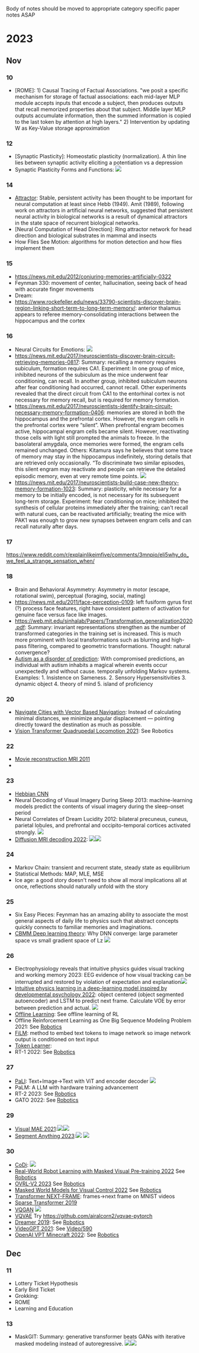 Body of notes should be moved to appropriate category specific paper notes ASAP

# 2023
## Nov
### 10
- [ROME]: 1) Causal Tracing of Factual Associations. "we posit a specific mechanism for storage of factual associations: each mid-layer MLP module accepts inputs that encode a subject, then produces outputs that recall memorized properties about that subject. Middle layer MLP outputs accumulate information, then the summed information is copied to the last token by attention at high layers." 2) Intervention by updating W as Key-Value storage approximation
### 12
- [Synaptic Plasticity]: Homeostatic plasticity (normalization). A thin line lies between synaptic activity eliciting a potentiation vs a depression
- Synaptic Plasticity Forms and Functions: ![](/images/SP-review-1.png)
### 14
- [Attractor](http://www.scholarpedia.org/article/Attractor_network): Stable, persistent activity has been thought to be important for neural computation at least since Hebb (1949). Amit (1989), following work on attractors in artificial neural networks, suggested that persistent neural activity in biological networks is a result of dynamical attractors in the state space of recurrent biological networks.
- [Neural Computation of Head Direction]: Ring attractor network for head direction and biological substrates in mammal and insects
- How Flies See Motion: algorithms for motion detection and how flies implement them

### 15
- https://news.mit.edu/2012/conjuring-memories-artificially-0322
- Feynman 330: movement of center, hallucination, seeing back of head with accurate finger movements
- Dream: 
- https://www.rockefeller.edu/news/33790-scientists-discover-brain-region-linking-short-term-to-long-term-memory/: anterior thalamus appears to referee memory-consolidating interactions between the hippocampus and the cortex

### 16
- Neural Circuits for Emotions: ![](/images/emotion.png)
- https://news.mit.edu/2017/neuroscientists-discover-brain-circuit-retrieving-memories-0817: Summary: recalling a memory requires subiculum, formation requires CA1. Experiment: In one group of mice, inhibited neurons of the subiculum as the mice underwent fear conditioning, can recall. In another group, inhibited subiculum neurons after fear conditioning had occurred, cannot recall. Other experiments revealed that the direct circuit from CA1 to the entorhinal cortex is not necessary for memory recall, but is required for memory formation.
- https://news.mit.edu/2017/neuroscientists-identify-brain-circuit-necessary-memory-formation-0406: memories are stored in both the hippocampus and the prefrontal cortex. However, the engram cells in the prefrontal cortex were “silent”. When prefrontal engram becomes active, hippocampal engram cells became silent. However, reactivating those cells with light still prompted the animals to freeze. In the basolateral amygdala, once memories were formed, the engram cells remained unchanged. Others: Kitamura says he believes that some trace of memory may stay in the hippocampus indefinitely, storing details that are retrieved only occasionally. “To discriminate two similar episodes, this silent engram may reactivate and people can retrieve the detailed episodic memory, even at very remote time points. ![](/images/memory-formation.png)
- https://news.mit.edu/2017/neuroscientists-build-case-new-theory-memory-formation-1023: Summary: plasticity, while necessary for a memory to be initially encoded, is not necessary for its subsequent long-term storage. Experiment: fear conditioning on mice; inhibited the synthesis of cellular proteins immediately after the training; can't recall with natural cues, can be reactivated artificially; treating the mice with PAK1 was enough to grow new synapses between engram cells and can recall naturally after days.

### 17
https://www.reddit.com/r/explainlikeimfive/comments/3mnpio/eli5why_do_we_feel_a_strange_sensation_when/

### 18
- Brain and Behavioral Asymmetry: Asymmetry in motor (escape, rotational swim), perceptual (foraging, social, mating)
- https://news.mit.edu/2011/face-perception-0109: left fusiform gyrus first (?) process face features, right have consistent pattern of activation for genuine face versus face like images.
- https://web.mit.edu/sinhalab/Papers/Transformation_generalization2020.pdf:  Summary: invariant representations strengthen as the
number of transformed categories in the training set is increased. This is much
more prominent with local transformations such as blurring and high-pass filtering,
compared to geometric transformations. Thought: natural convergence?
- [Autism as a disorder of prediction](https://www.pnas.org/doi/epdf/10.1073/pnas.1416797111): With compromised predictions, an individual with autism inhabits a magical wherein events occur unexpectedly and without cause. temporally unfolding Markov systems. Examples: 1. Insistence on Sameness. 2. Sensory Hypersensitivities 3. dynamic object 4. theory of mind 5. island of proficiency

### 20
- [Navigate Cities with Vector Based Navigation](https://news.mit.edu/2021/how-brain-navigates-cities-1018): Instead of calculating minimal distances, we minimize angular displacement — pointing directly toward the destination as much as possible.
- [Vision Transformer Quadrupedal Locomotion 2021](https://arxiv.org/pdf/2107.03996.pdf): See Robotics

### 22
- [Movie reconstruction MRI 2011](https://www.youtube.com/watch?v=nsjDnYxJ0bo)
- 

### 23 
- [Hebbian CNN](https://link.springer.com/chapter/10.1007/978-3-030-30642-7_29)
- Neural Decoding of Visual Imagery During Sleep 2013: machine-learning models predict the contents of visual imagery during the sleep-onset period 
- Neural Correlates of Dream Lucidity 2012: bilateral precuneus, cuneus, parietal lobules, and prefrontal and occipito-temporal cortices activated strongly. ![](/images/lucid-dream.png)
- [Diffusion MRI decoding 2022](https://doi.org/10.1101/2022.11.18.517004): ![](/images/diffusion-mri.png)![](/images/diffusion-mri-2.png)

### 24
- Markov Chain: transient and recurrent state, steady state as equilibrium
- Statistical Methods: MAP, MLE, MSE
- Ice age: a good story doesn't need to show all moral implications all at once, reflections should naturally unfold with the story

### 25
- Six Easy Pieces: Feynman has an amazing ability to associate the most general aspects of daily life to physics such that abstract concepts quickly connects to familiar memories and imaginations.
- [CBMM Deep learning theory](https://youtu.be/pad023JIXVA?si=LAT_LpyvbAjPb3j7): Why DNN converge: large parameter space vs small gradient space of Lz ![](/images/why-convereg.png)

### 26
- Electrophysiology reveals that intuitive physics guides visual tracking and working memory 2023: EEG evidence of how visual tracking can be interrupted and restored by violation of expectation and explanation![](/images/EEG-intuitive-phys.png)
- [Intuitive physics learning in a deep-learning model inspired by developmental psychology 2022](https://www.ncbi.nlm.nih.gov/pmc/articles/PMC9489531/pdf/41562_2022_Article_1394.pdf): object centered (object segmented autoencoder) and LSTM to predict next frame. Calculate VOE by error between prediction and actual. ![](/images/ml-voe.png)
- [Offline Learning](https://www.youtube.com/watch?v=k08N5a0gG0A): See offline learning of RL
- Offline Reinforcement Learning as One Big Sequence Modeling Problem 2021: See [Robotics](/CS/ML/Robotics.md)
- [FiLM](https://arxiv.org/pdf/1709.07871.pdf): method to embed text tokens to image network so image network output is conditioned on text input
- [Token Learner](https://arxiv.org/pdf/2106.11297.pdf): 
- RT-1 2022: See [Robotics](/CS/ML/Robotics.md)

### 27
- [PaLI](https://arxiv.org/pdf/2209.06794.pdf): Text+Image->Text with ViT and encoder decoder ![](/images/PaLI.png)
- PaLM: A LLM with hardware training advancement
- RT-2 2023: See [Robotics](/CS/ML/Robotics.md)
- GATO 2022: See [Robotics](/CS/ML/Robotics.md)

### 29
- [Visual MAE 2021](https://arxiv.org/pdf/2111.06377.pdf):![](/images/vmae.png)![](/images/vmae-2.png)
- [Segment Anything 2023](https://arxiv.org/pdf/2304.02643.pdf):![](/images/sa.png)
![](/images/sa-1.png)

### 30
- [CoDi](): ![](/images/codi.png)
- [Real-World Robot Learning with Masked Visual Pre-training 2022](https://arxiv.org/pdf/2210.03109.pdf) See [Robotics](/CS/ML/Robotics.md)
- [OVRL-V2 2023](https://arxiv.org/pdf/2303.07798.pdf) See [Robotics](/CS/ML/Robotics.md)
- [Masked World Models for Visual Control 2022](https://proceedings.mlr.press/v205/seo23a/seo23a.pdf) See [Robotics](/CS/ML/Robotics.md)
- [Transformer NEXT-FRAME](https://arxiv.org/pdf/2108.08224.pdf): frames->next frame on MNIST videos
- [Sparse Transformer 2019](https://openai.com/research/sparse-transformer)
- [VQGAN](https://arxiv.org/pdf/2012.09841.pdf) ![](/images/vqgan.png)
- [VQVAE](https://arxiv.org/pdf/1711.00937.pdf) Try https://github.com/airalcorn2/vqvae-pytorch
- [Dreamer 2019](https://arxiv.org/pdf/1912.01603.pdf): See [Robotics](/CS/ML/Robotics.md)
- [VideoGPT 2021](https://wilson1yan.github.io/videogpt/index.html): See [Video/590](/CS/ML/Video/590.md)
- [OpenAI VPT Minecraft 2022](https://openai.com/research/vpt): See [Robotics](/CS/ML/Robotics.md)

## Dec
### 11
- Lottery Ticket Hypothesis
- Early Bird Ticket
- Grokking:
- ROME
- Learning and Education

### 13
- MaskGIT: Summary: generative transformer beats GANs with iterative masked modeling instead of autoregressive. ![](/images/maskgit-1.png)![](/images/maskgit-2.png)